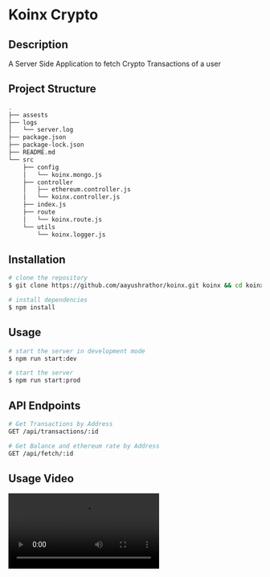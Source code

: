 # Koinx Crypto 

## Description
A Server Side Application to fetch Crypto Transactions of a user

## Project Structure
```bash
.
├── assests
├── logs
│   └── server.log
├── package.json
├── package-lock.json
├── README.md
└── src
    ├── config
    │   └── koinx.mongo.js
    ├── controller
    │   ├── ethereum.controller.js
    │   └── koinx.controller.js
    ├── index.js
    ├── route
    │   └── koinx.route.js
    └── utils
        └── koinx.logger.js
```

## Installation
```bash
# clone the repository
$ git clone https://github.com/aayushrathor/koinx.git koinx && cd koinx

# install dependencies
$ npm install
```

## Usage
```bash
# start the server in development mode
$ npm run start:dev

# start the server
$ npm run start:prod
```

## API Endpoints
```bash
# Get Transactions by Address
GET /api/transactions/:id

# Get Balance and ethereum rate by Address
GET /api/fetch/:id
```

## Usage Video
![Usage Video](https://github.com/aayushrathor/koinx/blob/main/assests/2022-11-30_20-19-56.mp4)
